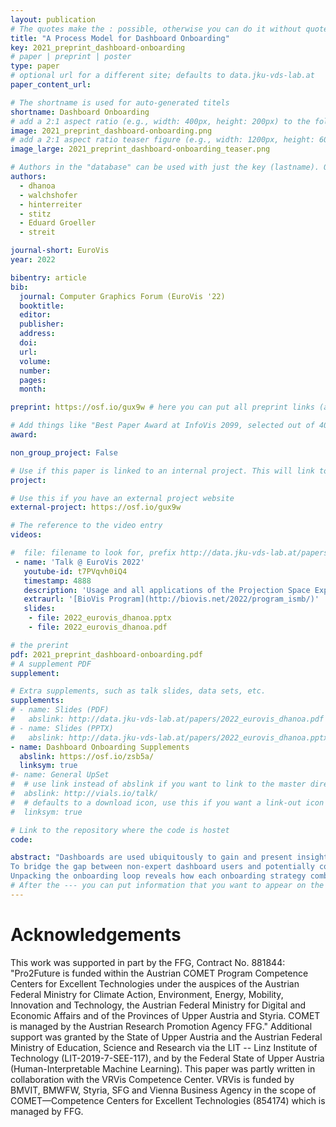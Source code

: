 ```yaml
---
layout: publication
# The quotes make the : possible, otherwise you can do it without quotes
title: "A Process Model for Dashboard Onboarding"
key: 2021_preprint_dashboard-onboarding
# paper | preprint | poster
type: paper
# optional url for a different site; defaults to data.jku-vds-lab.at
paper_content_url:

# The shortname is used for auto-generated titels
shortname: Dashboard Onboarding
# add a 2:1 aspect ratio (e.g., width: 400px, height: 200px) to the folder /assets/images/papers/
image: 2021_preprint_dashboard-onboarding.png
# add a 2:1 aspect ratio teaser figure (e.g., width: 1200px, height: 600px) to the folder /assets/images/papers/
image_large: 2021_preprint_dashboard-onboarding_teaser.png

# Authors in the "database" can be used with just the key (lastname). Others can be written properly.
authors:
  - dhanoa
  - walchshofer
  - hinterreiter
  - stitz
  - Eduard Groeller
  - streit

journal-short: EuroVis
year: 2022

bibentry: article
bib:
  journal: Computer Graphics Forum (EuroVis '22)
  booktitle:
  editor:
  publisher:
  address:
  doi:
  url:
  volume:
  number:
  pages:
  month:

preprint: https://osf.io/gux9w # here you can put all preprint links (arxiv.org, osf.io,...)

# Add things like "Best Paper Award at InfoVis 2099, selected out of 4000 submissions"
award:

non_group_project: False

# Use if this paper is linked to an internal project. This will link to the project site
project:

# Use this if you have an external project website
external-project: https://osf.io/gux9w

# The reference to the video entry
videos:

#  file: filename to look for, prefix http://data.jku-vds-lab.at/papers/
 - name: 'Talk @ EuroVis 2022'
   youtube-id: t7PVqvh0iQ4
   timestamp: 4888
   description: 'Usage and all applications of the Projection Space Explorer can be found on the dedicated [Landing Page](https://jku-vds-lab.at/pse/).'
   extraurl: '[BioVis Program](http://biovis.net/2022/program_ismb/)'
   slides:
    - file: 2022_eurovis_dhanoa.pptx
    - file: 2022_eurovis_dhanoa.pdf

# the prerint
pdf: 2021_preprint_dashboard-onboarding.pdf
# A supplement PDF
supplement:

# Extra supplements, such as talk slides, data sets, etc.
supplements:
# - name: Slides (PDF)
#   abslink: http://data.jku-vds-lab.at/papers/2022_eurovis_dhanoa.pdf
# - name: Slides (PPTX)
#   abslink: http://data.jku-vds-lab.at/papers/2022_eurovis_dhanoa.pptx
- name: Dashboard Onboarding Supplements
  abslink: https://osf.io/zsb5a/
  linksym: true
#- name: General UpSet
#  # use link instead of abslink if you want to link to the master directory
#  abslink: http://vials.io/talk/
#  # defaults to a download icon, use this if you want a link-out icon
#  linksym: true

# Link to the repository where the code is hostet
code:

abstract: "Dashboards are used ubiquitously to gain and present insights into data by means of interactive visualizations.
To bridge the gap between non-expert dashboard users and potentially complex datasets and/or visualizations, a variety of onboarding strategies are employed, including videos, narration, and interactive tutorials. We propose a process model for dashboard onboarding which formalizes and unifies such diverse onboarding strategies. Our model introduces the onboarding loop alongside the dashboard usage loop.
Unpacking the onboarding loop reveals how each onboarding strategy combines selected building blocks of the dashboard with an onboarding narrative. Specific means are applied to this narration sequence for onboarding, which results in onboarding artifacts that are presented to the user via an interface. We concretize these concepts by showing how our process model can be used to describe a selection of real-world onboarding examples. Finally, we discuss how our model can serve as an actionable blueprint for developing new onboarding systems."
# After the --- you can put information that you want to appear on the website using markdown formatting or HTML. A good example are acknowledgements, extra references, an erratum, etc.
---
```


# Acknowledgements

This work was supported in part by the FFG, Contract No. 881844: "Pro2Future is funded within the Austrian COMET Program Competence Centers for Excellent Technologies under the auspices of the Austrian Federal Ministry for Climate Action, Environment, Energy, Mobility, Innovation and Technology, the Austrian Federal Ministry for Digital and Economic Affairs and of the Provinces of Upper Austria and Styria. COMET is managed by the Austrian Research Promotion Agency FFG."
Additional support was granted by the State of Upper Austria and the Austrian Federal Ministry of Education, Science and Research via the LIT -- Linz Institute of Technology (LIT-2019-7-SEE-117), and by the Federal State of Upper Austria (Human-Interpretable Machine Learning).
This paper was partly written in collaboration with the VRVis Competence Center. VRVis is funded by BMVIT, BMWFW, Styria, SFG and Vienna Business Agency in the scope of COMET—Competence Centers for Excellent Technologies (854174) which is managed by FFG.

